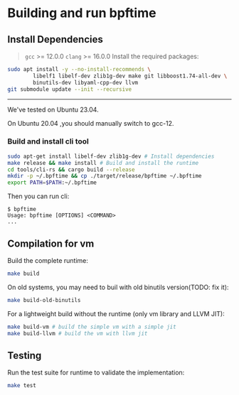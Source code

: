 # Building and run bpftime

## Install Dependencies
> `gcc` >= 12.0.0  `clang` >= 16.0.0
Install the required packages:

```bash
sudo apt install -y --no-install-recommends \
        libelf1 libelf-dev zlib1g-dev make git libboost1.74-all-dev \
        binutils-dev libyaml-cpp-dev llvm
git submodule update --init --recursive
```
---
We've tested on Ubuntu 23.04.

On Ubuntu 20.04 ,you should manually switch to gcc-12.

### Build and install cli tool

```bash
sudo apt-get install libelf-dev zlib1g-dev # Install dependencies
make release && make install # Build and install the runtime
cd tools/cli-rs && cargo build --release
mkdir -p ~/.bpftime && cp ./target/release/bpftime ~/.bpftime
export PATH=$PATH:~/.bpftime
```

Then you can run cli:

```console
$ bpftime
Usage: bpftime [OPTIONS] <COMMAND>
...
```

## Compilation for vm

Build the complete runtime:

```bash
make build
```

On old systems, you may need to buil with old binutils version(TODO: fix it):

```bash
make build-old-binutils
```

For a lightweight build without the runtime (only vm library and LLVM JIT):

```bash
make build-vm # build the simple vm with a simple jit
make build-llvm # build the vm with llvm jit
```

## Testing

Run the test suite for runtime to validate the implementation:

```bash
make test
```
